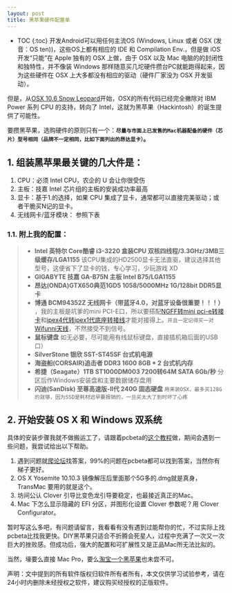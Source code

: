 ```yaml
---
layout: post
title: 黑苹果硬件配置单
---
```


* TOC
{:toc}
开发Android可以用任何主流OS (Windows, Linux 或者 OSX (发音：OS ten))，这些OS上都有相应的 IDE 和 Compilation Env.，但是做 iOS 开发“只能”在 Apple 独有的 OSX 上做，由于 OSX 以及 Mac 电脑的的封闭性和独特性，并不像装 Windows 那样随意买几坨硬件攒台PC就能跑得起来，因为这些硬件在 OSX 上大多都没有相应的驱动（硬件厂家没为 OSX 开发驱动）。

但是，从[OSX 10.6 Snow Leopard](http://www.cocoachina.com/apple/20130119/5572.html)开始，OSX的所有代码已经完全撇除对 IBM Power 系列 CPU 的支持，转向了 Intel，这就为黑苹果（Hackintosh）的诞生提供了可能性。

要攒黑苹果，选购硬件的原则只有一个：**`尽量与市面上已发售的Mac机器配备的硬件（芯片）型号相同（品牌不一定相同，比如下面列出的昂达显卡）`。**

## 1. 组装黑苹果最关键的几大件是：
1. CPU：必须 Intel CPU，农企的 U 会让你很受伤
2. 主板：技嘉 Intel 芯片组的主板的安装成功率最高
3. 显卡：基于1.的选择，如果 CPU 集成了显卡，通常都可以直接完美驱动；或者干脆买N记的显卡。
4. 无线网卡/蓝牙模块： 参照下表

### 1.1. 附上我的配置：

>* **Intel 英特尔 Core酷睿 i3-3220 盒装CPU 双核四线程/3.3GHz/3MB三级缓存/LGA1155** 该CPU集成的HD2500显卡无法直驱，建议选择其他型号，这便省下了显卡的钱，专心学习，少玩游戏 XD
>* **GIGABYTE 技嘉 GA-B75N 主板 Intel B75/LGA1155** 
>* **昂达(ONDA)GTX650典范1GD5 1058/5000MHz 1G/128bit DDR5显卡**
>* **博通 BCM94352Z 无线网卡（带蓝牙4.0，对蓝牙设备很重要！！！）** ，我的主板是坑爹的mini PCI-E口，所以要搭配[NGFF转mini pci-e转接卡](https://item.taobao.com/item.htm?id=43414511551&_u=lc741n7a38)和[ipex4代转ipex1代底座转接线](https://item.taobao.com/item.htm?id=528150772581&_u=lc741na3f4)才能对接得上。`并且一定记得买一对`[Wifunni天线](http://item.taobao.com/item.htm?id=15968550189)，不然接受不到信号。
>* **鼠标键盘** 如无必要，尽可能用有线鼠标键盘，直接插机箱后面的USB口）
>* **SilverStone 银欣 SST-ST45SF 台式机电源**
>* **海盗船(CORSAIR)追击者 DDR3 1600 8GB * 2 台式机内存**
>* **希捷（Seagate）1TB ST1000DM003 7200转64M SATA 6Gb/秒** 分区后作Windows安装盘和主要数据储存盘用
>* **闪迪(SanDisk) 至尊高速版-II代 240G 固态硬盘** `用来装OSX，最多买128G的就够，因为SSD是耗材迟早要报销的，一旦买太大了到时坏了心疼`

## 2. 开始安装 OS X 和 Windows 双系统
具体的安装步骤我就不做搬运工了，请跟着pcbeta的[这个教程](http://bbs.pcbeta.com/viewthread-1542110-1-1.html)做，期间会遇到一些问题，我尝试给出以下帮助。

1. 遇到问题就[爬论坛](http://bbs.pcbeta.com/viewthread-1494831-1-1.html)找答案，99%的问题在pcbeta都可以找到答案，当然你有梯子更好。
2. OS X Yosemite 10.10.3 镜像解压后里面那个5G多的.dmg就是真身，TransMac 要用的就是这个。
3. 坊间公认 Clover 引导比变色龙引导要稳定，也最接近真正的Mac。
4. Mac 下怎么显示隐藏的 EFI 分区，并图形化设置 Clover 参数呢？用 Clover Configurator。

暂时写这么多吧，有问题请留言，我看看有没有遇到过能帮你的忙，不过实际上找pcbeta比找我更快。DIY黑苹果只适合不折腾会死星人，过程中充满了一次又一次巨大的挫败感。但成功后，强大的配置和可扩展性又是正品Mac所无法比拟的。

当然，壕要么直接 Mac Pro，要么[淘宝一个黑苹果](http://s.taobao.com/search?q=%E9%BB%91%E8%8B%B9%E6%9E%9C&commend=all&ssid=s5-e&search_type=mall&sourceId=tb.index&spm=a1z02.1.6856637.d4910789)也未尝不可。

声明：文中提到的所有软件版权归软件所有者所有，本文仅供学习试验参考，请在24小时内删除未经授权之软件，建议购买经授权的正版软件。
